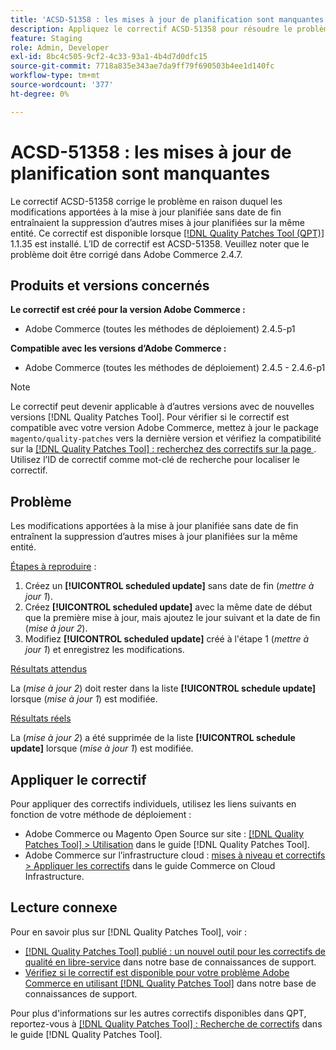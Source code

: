 ```yaml
---
title: 'ACSD-51358 : les mises à jour de planification sont manquantes'
description: Appliquez le correctif ACSD-51358 pour résoudre le problème Adobe Commerce en raison duquel les modifications apportées à la mise à jour planifiée sans date de fin entraînent la suppression d’autres mises à jour planifiées sur la même entité.
feature: Staging
role: Admin, Developer
exl-id: 8bc4c505-9cf2-4c33-93a1-4b4d7d0dfc15
source-git-commit: 7718a835e343ae7da9ff79f690503b4ee1d140fc
workflow-type: tm+mt
source-wordcount: '377'
ht-degree: 0%

---
```


# ACSD-51358 : les mises à jour de planification sont manquantes

Le correctif ACSD-51358 corrige le problème en raison duquel les modifications apportées à la mise à jour planifiée sans date de fin entraînaient la suppression d’autres mises à jour planifiées sur la même entité. Ce correctif est disponible lorsque [[!DNL Quality Patches Tool (QPT)]](/help/announcements/adobe-commerce-announcements/magento-quality-patches-released-new-tool-to-self-serve-quality-patches.md) 1.1.35 est installé. L’ID de correctif est ACSD-51358. Veuillez noter que le problème doit être corrigé dans Adobe Commerce 2.4.7.

## Produits et versions concernés

**Le correctif est créé pour la version Adobe Commerce :**

* Adobe Commerce (toutes les méthodes de déploiement) 2.4.5-p1

**Compatible avec les versions d’Adobe Commerce :**

* Adobe Commerce (toutes les méthodes de déploiement) 2.4.5 - 2.4.6-p1

>[!NOTE]
>
>Le correctif peut devenir applicable à d’autres versions avec de nouvelles versions [!DNL Quality Patches Tool]. Pour vérifier si le correctif est compatible avec votre version Adobe Commerce, mettez à jour le package `magento/quality-patches` vers la dernière version et vérifiez la compatibilité sur la [[!DNL Quality Patches Tool] : recherchez des correctifs sur la page ](https://experienceleague.adobe.com/tools/commerce-quality-patches/index.html?lang=fr). Utilisez l’ID de correctif comme mot-clé de recherche pour localiser le correctif.

## Problème

Les modifications apportées à la mise à jour planifiée sans date de fin entraînent la suppression d’autres mises à jour planifiées sur la même entité.

<u>Étapes à reproduire</u> :

1. Créez un **[!UICONTROL scheduled update]** sans date de fin (*mettre à jour 1*).
1. Créez **[!UICONTROL scheduled update]** avec la même date de début que la première mise à jour, mais ajoutez le jour suivant et la date de fin (*mise à jour 2*).
1. Modifiez **[!UICONTROL scheduled update]** créé à l&#39;étape 1 (*mettre à jour 1*) et enregistrez les modifications.

<u>Résultats attendus</u>

La (*mise à jour 2*) doit rester dans la liste **[!UICONTROL schedule update]** lorsque (*mise à jour 1*) est modifiée.

<u>Résultats réels</u>

La (*mise à jour 2*) a été supprimée de la liste **[!UICONTROL schedule update]** lorsque (*mise à jour 1*) est modifiée.

## Appliquer le correctif

Pour appliquer des correctifs individuels, utilisez les liens suivants en fonction de votre méthode de déploiement :

* Adobe Commerce ou Magento Open Source sur site : [[!DNL Quality Patches Tool] > Utilisation](<https://experienceleague.adobe.com/docs/commerce-operations/tools/quality-patches-tool/usage.html?lang=fr>) dans le guide [!DNL Quality Patches Tool].
* Adobe Commerce sur l’infrastructure cloud : [mises à niveau et correctifs > Appliquer les correctifs](https://experienceleague.adobe.com/docs/commerce-cloud-service/user-guide/develop/upgrade/apply-patches.html?lang=fr) dans le guide Commerce on Cloud Infrastructure.

## Lecture connexe

Pour en savoir plus sur [!DNL Quality Patches Tool], voir :

* [[!DNL Quality Patches Tool] publié : un nouvel outil pour les correctifs de qualité en libre-service](/help/announcements/adobe-commerce-announcements/magento-quality-patches-released-new-tool-to-self-serve-quality-patches.md) dans notre base de connaissances de support.
* [Vérifiez si le correctif est disponible pour votre problème Adobe Commerce en utilisant  [!DNL Quality Patches Tool]](/help/support-tools/patches-available-in-qpt-tool/check-patch-for-magento-issue-with-magento-quality-patches.md) dans notre base de connaissances de support.

Pour plus d&#39;informations sur les autres correctifs disponibles dans QPT, reportez-vous à [[!DNL Quality Patches Tool] : Recherche de correctifs](<https://experienceleague.adobe.com/tools/commerce-quality-patches/index.html?lang=fr>) dans le guide [!DNL Quality Patches Tool].
